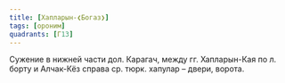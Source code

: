 ```yaml
---
title: [Хапларын-❮Богаз❯]
tags: [ороним]
quadrants: [Г13]
---
```


Сужение в нижней части дол. Карагач, между гг. Хапларын-Кая по л. борту и
Алчак-Кёз справа ср. тюрк. хапулар – двери, ворота.
